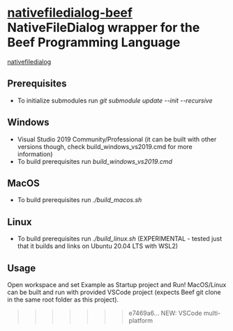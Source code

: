 # [nativefiledialog-beef](https://github.com/jazzbre/nativefiledialog-beef) NativeFileDialog wrapper for the Beef Programming Language

[nativefiledialog](https://github.com/mlabbe/nativefiledialog.git)

## Prerequisites
- To initialize submodules run *git submodule update --init --recursive*

## Windows
- Visual Studio 2019 Community/Professional (it can be built with other versions though, check build_windows_vs2019.cmd for more information)
- To build prerequisites run *build_windows_vs2019.cmd*

## MacOS
- To build prerequisites run *./build_macos.sh*

## Linux
- To build prerequisites run *./build_linux.sh* (EXPERIMENTAL - tested just that it builds and links on Ubuntu 20.04 LTS with WSL2)

## Usage
Open workspace and set Example as Startup project and Run!
MacOS/Linux can be built and run with provided VSCode project (expects Beef git clone in the same root folder as this project).
>>>>>>> e7469a6... NEW: VSCode multi-platform
